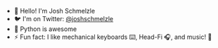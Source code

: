 - 🤖 Hello! I'm Josh Schmelzle
- 🐦 I'm on Twitter: [@joshschmelzle](https://twitter.com/joshschmelzle)
- 🐉 Python is awesome
- ⚡ Fun fact: I like mechanical keyboards ⌨️, Head-Fi 🎧, and music! 🎹
